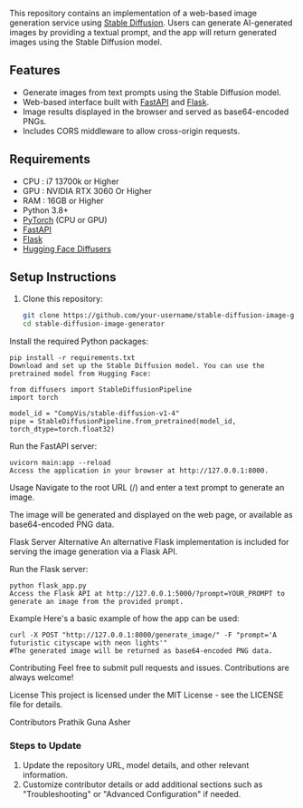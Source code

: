 This repository contains an implementation of a web-based image generation service using [Stable Diffusion](https://huggingface.co/CompVis/stable-diffusion). 
Users can generate AI-generated images by providing a textual prompt, and the app will return generated images using the Stable Diffusion model.

## Features

- Generate images from text prompts using the Stable Diffusion model.
- Web-based interface built with [FastAPI](https://fastapi.tiangolo.com/) and [Flask](https://flask.palletsprojects.com/).
- Image results displayed in the browser and served as base64-encoded PNGs.
- Includes CORS middleware to allow cross-origin requests.

## Requirements
- CPU : i7 13700k or Higher
- GPU : NVIDIA RTX 3060 Or Higher
- RAM : 16GB or Higher
- Python 3.8+
- [PyTorch](https://pytorch.org/) (CPU or GPU)
- [FastAPI](https://fastapi.tiangolo.com/)
- [Flask](https://flask.palletsprojects.com/)
- [Hugging Face Diffusers](https://huggingface.co/docs/diffusers/index)

## Setup Instructions

1. Clone this repository:

   ```bash
   git clone https://github.com/your-username/stable-diffusion-image-generator.git
   cd stable-diffusion-image-generator
   ```
Install the required Python packages:
```
pip install -r requirements.txt
Download and set up the Stable Diffusion model. You can use the pretrained model from Hugging Face:
```
```
from diffusers import StableDiffusionPipeline
import torch
```
```
model_id = "CompVis/stable-diffusion-v1-4"
pipe = StableDiffusionPipeline.from_pretrained(model_id, torch_dtype=torch.float32)
```
Run the FastAPI server:
```
uvicorn main:app --reload
Access the application in your browser at http://127.0.0.1:8000.
```

Usage
Navigate to the root URL (/) and enter a text prompt to generate an image.

The image will be generated and displayed on the web page, or available as base64-encoded PNG data.

Flask Server Alternative
An alternative Flask implementation is included for serving the image generation via a Flask API.

Run the Flask server:
```
python flask_app.py
Access the Flask API at http://127.0.0.1:5000/?prompt=YOUR_PROMPT to generate an image from the provided prompt.
```
Example
Here's a basic example of how the app can be used:
```
curl -X POST "http://127.0.0.1:8000/generate_image/" -F "prompt='A futuristic cityscape with neon lights'"
#The generated image will be returned as base64-encoded PNG data.
```
Contributing
Feel free to submit pull requests and issues. Contributions are always welcome!

License
This project is licensed under the MIT License - see the LICENSE file for details.

Contributors
Prathik
Guna Asher

### Steps to Update
1. Update the repository URL, model details, and other relevant information.
2. Customize contributor details or add additional sections such as "Troubleshooting" or "Advanced Configuration" if needed.





